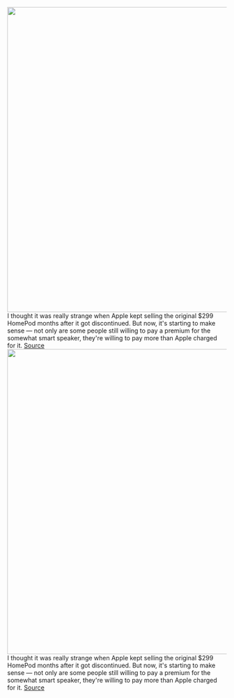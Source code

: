 <img src='https://cdn.vox-cdn.com/thumbor/ImOqZpPPC1KCtrAAt4zctRH51eg=/0x0:2040x1360/1200x800/filters:focal(857x517:1183x843)/cdn.vox-cdn.com/uploads/chorus_image/image/70769376/jbareham_180202_2266_0295.0.jpg' width='700px' /><br/>
I thought it was really strange when Apple kept selling the original $299 HomePod months after it got discontinued. But now, it's starting to make sense — not only are some people still willing to pay a premium for the somewhat smart speaker, they're willing to pay more than Apple charged for it.
<a href='https://www.theverge.com/2022/4/19/23033038/apple-homepod-appreciate-price-ebay-used-box'> Source <a/><img src='https://cdn.vox-cdn.com/thumbor/ImOqZpPPC1KCtrAAt4zctRH51eg=/0x0:2040x1360/1200x800/filters:focal(857x517:1183x843)/cdn.vox-cdn.com/uploads/chorus_image/image/70769376/jbareham_180202_2266_0295.0.jpg' width='700px' /><br/>
I thought it was really strange when Apple kept selling the original $299 HomePod months after it got discontinued. But now, it's starting to make sense — not only are some people still willing to pay a premium for the somewhat smart speaker, they're willing to pay more than Apple charged for it.
<a href='https://www.theverge.com/2022/4/19/23033038/apple-homepod-appreciate-price-ebay-used-box'> Source <a/>